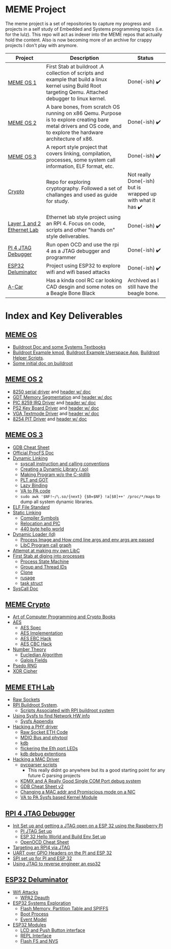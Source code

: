 # MEME Project

The meme project is a set of repositories to capture my progress and projects in a self study of Embedded and Systems programming topics (i.e. for the lulz). This repo will act as indexer into the MEME repos that actually hold the content. Also is now becoming more of an archive for crappy projects I don't play with anymore.

| Project | Description | Status |
| --- | --- | --- |
| [MEME OS 1](./MEME_OS) | First Stab at buildroot .A collection of scripts and example that build a linux kernel using Build Root targeting Qemu. Attached debugger to linux kernel. | Done(-ish) :heavy_check_mark: |
| [MEME OS 2](./MEME_OS_2) | A bare bones, from scratch OS running on x86 Qemu. Purpose is to explore creating bare metal drivers and OS code, and to explore the hardware architecture of x86. | Done(-ish) :heavy_check_mark: |
| [MEME OS 3](./MEME_OS_3) | A report style project that covers linking, compilation, processes, some system call information, ELF format, etc.| Done(-ish) :heavy_check_mark: |
| [Crypto](https://github.com/tanner-johnson2718/Crypto) | Repo for exploring cryptography. Followed a set of challanges and used as guide for study. | Not really Done(-ish) but is wrapped up with what it has :heavy_check_mark: |
| [Layer 1 and 2 Ethernet Lab](./MEME_ETH_LAB) | Ethernet lab style project using an RPI 4. Focus on code, scripts and other "hands on" style deliverables. | Done(-ish) :heavy_check_mark:  |
| [PI 4 JTAG Debugger](https://github.com/tanner-johnson2718/PI_JTAG_DBGR) | Run open OCD and use the rpi 4 as a JTAG debugger and programmer | Done(-ish) :heavy_check_mark: |
| [ESP32 Deluminator](https://github.com/tanner-johnson2718/ESP32_Deluminator/tree/master) | Project using ESP32 to explore wifi and wifi based attacks | Done(-ish) :heavy_check_mark: |
| [A-Car](./A-Car/) | Has a kinda cool RC car looking CAD desgin and some notes on a Beagle Bone Black | Archived as I still have the beagle bone. |

# Index and Key Deliverables

## [MEME OS](./MEME_OS)

* [Buildroot Doc and some Systems Textbooks](./MEME_OS/docs)
* [Buildroot Example kmod](./MEME_OS/kernel-modules/hellomod), [Buildroot Example Userspace App](./MEME_OS/user-apps/hello), [Buildroot Helper Scripts](./MEME_OS/tree/master/scripts).
* [Some initial doc on buildroot](./MEME_OS/README.md#buildroot-and-linux-menuconfig)

## [MEME OS 2](./MEME_OS_2)

* [8250 serial driver](./MEME_OS_2/kernel/serial.c) and [header w/ doc](./MEME_OS_2/include/kernel/serial.h)
* [GDT Memory Segmentation](./MEME_OS_2/kernel/gdt.c) and [header w/ doc](./MEME_OS_2/include/kernel/gdt.h)
* [PIC 8259 IRQ Driver](./MEME_OS_2/kernel/irq.c) and [header w/ doc](./MEME_OS_2/kernel/irq.h)
* [PS2 Key Board Driver](./MEME_OS_2/kernel/ps2.c) and [header w/ doc](./MEME_OS_2/include/kernel/ps2.h)
* [VGA Textmode Driver](./MEME_OS_2/kernel/vga.c) and [header w/ doc](./MEME_OS_2/include/kernel/vga.h)
* [8254 PIT Driver](./MEME_OS_2/kernel/timer.c) and [header w/ doc](./MEME_OS_2/include/kernel/timer.h)

## [MEME OS 3](./MEME_OS_3)

* [GDB Cheat Sheet](./MEME_OS_3/Appendix/GDB#my-gdb-cheat-sheet)
* [Official ProcFS Doc](https://docs.kernel.org/filesystems/proc.html)
* [Dynamic Linking](./MEME_OS_3/Dynamic_Linking)
    * [syscall instruction and calling conventions](./MEME_OS_3/Dynamic_Linking#exercise-make-your-own-print-shared-library)
    * [Creating a Dynamic Library (.so)](./MEME_OS_3/Dynamic_Linking#exercise-make-your-own-print-shared-library)
    * [Making Program w/o the C-stdlib](./MEME_OS_3/Dynamic_Linking#exercise-make-your-own-print-shared-library)
    * [PLT and GOT](./MEME_OS_3/Dynamic_Linking#got-and-plt)
    * [Lazy Binding](./MEME_OS_3/Dynamic_Linking#lazy-binding)
    * [VA to PA code](./MEME_OS_3/Dynamic_Linking#physical-addresses-and-multiple-users)
    * `sudo awk '$NF!~/\.so/{next} {$0=$NF} !a[$0]++' /proc/*/maps` to dump all system dynamic libraries.
* [ELF File Standard](./MEME_OS_3/Hello_World#overview0)
* [Static Linking](./MEME_OS_3/Linking)
    * [Compiler Symbols](./MEME_OS_3/Linking#globals-locals-externs-functions-and-their-symbols)
    * [Relocation and PIC](./MEME_OS_3/Linking#relocation)
    * [440 byte hello world](./MEME_OS_3/Linking#exercise-create-a-minimal-hello-world)
* [Dynamic Loader (ld)](./MEME_OS_3/Loading)
    * [Process Image and How cmd line args and env args are passed](./MEME_OS_3/Loading#command-line-args-and-environment-variables)
    * [LibC Program call graph](./MEME_OS_3/Loading#libc-and-dynamic-linker-invocation)
* [Attempt at making my own LibC](./MEME_OS_3/MEME_Lib)
* [First Stab at diging into processes](./MEME_OS_3/Processes)
    * [Process State Machine](./MEME_OS_3/Processes#process-creation-manipulation-and-execution)
    * [Group and Thread IDs](./MEME_OS_3/Processes#ids)
    * [Clone](./MEME_OS_3/Processes#ids)
    * [rusage](./MEME_OS_3/Processes#runtime-stats)
    * [task struct](./MEME_OS_3/Processes#linux-proc--task-structure)
* [SysCall Doc](./MEME_OS_3/blob/main/System_Calls/README.md#exercise-make-your-own-syscall)

## [MEME Crypto](https://github.com/tanner-johnson2718/Crypto)

* [Art of Computer Programming and Crypto Books](https://github.com/tanner-johnson2718/Crypto)
* [AES](https://github.com/tanner-johnson2718/Crypto/tree/master/AES)
    * [AES Spec](https://github.com/tanner-johnson2718/Crypto/blob/master/AES/AES_FIPS197.pdf)
    * [AES Implementation](https://github.com/tanner-johnson2718/Crypto/blob/master/AES/aes.py)
    * [AES EBC Hack](https://github.com/tanner-johnson2718/Crypto/blob/master/AES/aes_ebc_break.py)
    * [AES CBC Hack](https://github.com/tanner-johnson2718/Crypto/blob/master/AES/cbc_bit_flip.py)
* [Number Theory](https://github.com/tanner-johnson2718/Crypto/tree/master/number_theory)
    * [Eucledian Algorithm](https://github.com/tanner-johnson2718/Crypto/blob/master/number_theory/Euclidean_Algo.pdf)
    * [Galois Fields](https://github.com/tanner-johnson2718/Crypto/blob/master/number_theory/galois.pdf)
* [Psedo RNG](https://github.com/tanner-johnson2718/Crypto/tree/master/prng)
* [XOR Cipher](https://github.com/tanner-johnson2718/Crypto/tree/master/xor_cipher)

## [MEME ETH Lab](./MEME_ETH_LAB)

* [Raw Sockets](./MEME_ETH_LAB/extern_packages/ethraw)
* [RPI Buildroot System](./MEME_ETH_LAB/P2.2).
    * [Scripts Associated with RPI buildroot system](./MEME_ETH_LAB/P2.2)
* [Using Sysfs to find Network HW info](./MEME_ETH_LAB/P2.1#using-sysfs-to-play-with-rpi-eth-devices)
    * [Sysfs Appendix](./MEME_ETH_LAB/P2.1#sysfs-appendix)
* [Hacking a PHY driver](./MEME_ETH_LAB/P2.2/README.md#hacking-the-bcm54213pe-driver)
    * [Raw Socket ETH Code](./MEME_ETH_LAB/extern_packages/ethraw)
    * [MDIO Bus and phytool](./MEME_ETH_LAB/P2.2/README.md#mdio-bus-hacking)
    * [kdb](./MEME_ETH_LAB/P2.2/README.md#setting-up-the-debug-environment)
    * [flickering the Eth port LEDs](./MEME_ETH_LAB/P2.2/README.md#messing-with-the-leds)
    * [kdb debug extentions](./MEME_ETH_LAB/extern_packages/kdbhelper)
* [Hacking a MAC Driver](./MEME_ETH_LAB/P2.3)
    * [pycparser scripts](./MEME_ETH_LAB/scripts/cpygdb)
        * This really didnt go anywhere but its a good starting point for any future C parsing projects
    * [KDMX and A Really Good Single COM Port debug system](./MEME_ETH_LAB/P2.3/gdb_revisited.md)
    * [GDB Cheat Sheet v2](./MEME_ETH_LAB/P2.3/gdb_revisited.md#gdb-cheat-sheet-20)
    * [Changing a MAC addr and Promiscious mode on a NIC](./MEME_ETH_LAB/P2.3/init_notes.md)
    * [VA to PA Sysfs based Kernel Module](./MEME_ETH_LAB/extern_packages/v2p)

## [RPI 4 JTAG Debugger](https://github.com/tanner-johnson2718/PI_JTAG_DBGR)

* [Init Set up and getting a JTAG open on a ESP 32 using the Raspberry PI](https://github.com/tanner-johnson2718/PI_JTAG_DBGR/blob/master/writeups/Init_PI_JTAG_Test.md)
    * [PI JTAG Set up](https://github.com/tanner-johnson2718/PI_JTAG_DBGR/blob/master/writeups/Init_PI_JTAG_Test.md#init-pi-os-set-up)
    * [ESP 32 Hello World and Build Env Set up](https://github.com/tanner-johnson2718/PI_JTAG_DBGR/blob/master/writeups/Init_PI_JTAG_Test.md#esp-32-set-up)
    * [OpenOCD Cheat Sheet](https://github.com/tanner-johnson2718/PI_JTAG_DBGR/blob/master/writeups/Init_PI_JTAG_Test.md#openocd-and-remote-debugging)
* [Targeting an RPI4 via JTAG](https://github.com/tanner-johnson2718/PI_JTAG_DBGR/blob/master/writeups/RPI4_JTAG_Target.md)
* [UART over GPIO Headers on the PI and ESP 32](https://github.com/tanner-johnson2718/PI_JTAG_DBGR#uart)
* [SPI set up for PI and ESP 32](https://github.com/tanner-johnson2718/PI_JTAG_DBGR#spi)
* [Using JTAG to reverse engineer an esp32](https://github.com/tanner-johnson2718/PI_JTAG_DBGR/blob/master/writeups/Reverse_Engineer_Example.md)

## [ESP32 Deluminator](https://github.com/tanner-johnson2718/ESP32_Deluminator/tree/master)

* [Wifi Attacks](https://github.com/tanner-johnson2718/ESP32_Deluminator/tree/master/Attacks)
    * [WPA2 Deauth](https://github.com/tanner-johnson2718/ESP32_Deluminator/blob/master/Attacks/WPA2_Deauth.md)
* [ESP32 Systems Exploration](https://github.com/tanner-johnson2718/ESP32_Deluminator/blob/master/esp32_sys_overview.md)
    * [Flash Memory, Partition Table and SPIFFS](https://github.com/tanner-johnson2718/ESP32_Deluminator/blob/master/esp32_sys_overview.md#flash-memory)
    * [Boot Process](https://github.com/tanner-johnson2718/ESP32_Deluminator/blob/master/esp32_sys_overview.md#early-start-up)
    * [Event Model](https://github.com/tanner-johnson2718/ESP32_Deluminator/blob/master/esp32_sys_overview.md#early-start-up)
* [ESP32 Modules](https://github.com/tanner-johnson2718/ESP32_Deluminator/tree/master/esp32_build)
    * [LCD and Push Button interface](https://github.com/tanner-johnson2718/ESP32_Deluminator/blob/master/esp32_build/main/user_interface.c)
    * [REPL Interface](https://github.com/tanner-johnson2718/ESP32_Deluminator/blob/master/esp32_build/main/repl.c)
    * [Flash FS and NVS](https://github.com/tanner-johnson2718/ESP32_Deluminator/blob/master/esp32_build/main/flash_man.c)